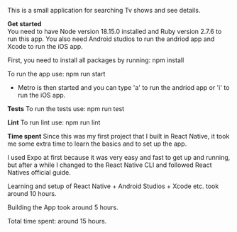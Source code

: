 This is a small application for searching Tv shows and see details. 

**Get started**  
You need to have Node version 18.15.0 installed and Ruby version 2.7.6 to run this app. 
You also need Android studios to run the andriod app and Xcode to run the iOS app.

First, you need to install all packages by running:
npm install

To run the app use:
npm run start  
 - Metro is then started and you can type 'a' to run the andriod app or 'i' to run the iOS app.

 **Tests**
 To run the tests use:
 npm run test

 **Lint**
 To run lint use:
 npm run lint

**Time spent**
Since this was my first project that I built in React Native, it took me some extra time to learn the basics and to set up the app.

I used Expo at first because it was very easy and fast to get up and running, but after a while I changed to the React Native CLI and followed React Natives official guide. 

Learning and setup of React Native + Android Studios + Xcode etc. took around 10 hours. 

Building the App took around 5 hours.

Total time spent: around 15 hours.